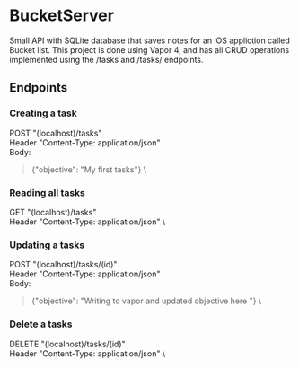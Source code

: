 # BucketServer
Small API with SQLite database that saves notes for an iOS appliction called Bucket list. This project is done using Vapor 4, and has all CRUD operations implemented using the /tasks and /tasks/<ID> endpoints.
  
## Endpoints
### Creating a task 
  POST "(localhost)/tasks"\
  Header "Content-Type: application/json"\
  Body: 
 >  {"objective": "My first tasks"} \
 ### Reading all tasks
 GET "(localhost)/tasks"\
 Header "Content-Type: application/json" \
 
 ### Updating a tasks 
  POST "(localhost)/tasks/(id)" \
  Header "Content-Type: application/json" \
  Body: 
 >  {"objective": "Writing to vapor and updated objective here "} \
  
 ### Delete a tasks
  DELETE "(localhost)/tasks/(id)" \
  Header "Content-Type: application/json" \
  
  
    

